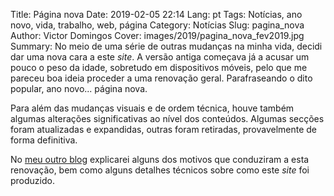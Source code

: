 Title: Página nova
Date: 2019-02-05 22:14
Lang: pt
Tags: Notícias, ano novo, vida, trabalho, web, página
Category: Notícias
Slug: pagina_nova
Author: Victor Domingos
Cover: images/2019/pagina_nova_fev2019.jpg
Summary: No meio de uma série de outras mudanças na minha vida, decidi dar uma nova cara a este *site*. A versão antiga começava já a acusar um pouco o peso da idade, sobretudo em dispositivos móveis, pelo que me pareceu boa ideia proceder a uma renovação geral. Parafraseando o dito popular, ano novo... página nova.

Para além das mudanças visuais e de ordem técnica, houve também algumas alterações significativas ao nível dos conteúdos. Algumas secções foram atualizadas e expandidas, outras foram retiradas, provavelmente de forma definitiva.

No [meu outro blog](https://no-title.victordomingos.com) explicarei alguns dos motivos que conduziram a esta renovação, bem como alguns detalhes técnicos sobre como este *site* foi produzido.
